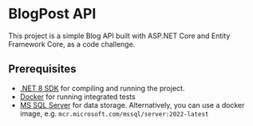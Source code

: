 # BlogPost API
This project is a simple Blog API built with ASP.NET Core and Entity Framework Core, as a code challenge.

## Prerequisites

- [.NET 8 SDK](https://dotnet.microsoft.com/download/dotnet/8.0) for compiling and running the project.
- [Docker](https://www.docker.com/get-started) for running integrated tests
- [MS SQL Server](https://www.microsoft.com/en-us/sql-server/sql-server-downloads) for data storage. Alternatively, you can use a docker image, e.g. `mcr.microsoft.com/mssql/server:2022-latest`



